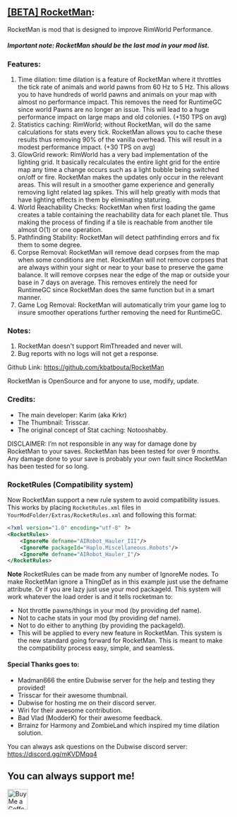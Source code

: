 
## <a href="https://steamcommunity.com/sharedfiles/filedetails/?id=2479389928&searchtext=">[BETA] RocketMan</a>:

RocketMan is mod that is designed to improve RimWorld Performance.

##### Important note: RocketMan should be the last mod in your mod list.

### Features:

1. Time dilation: time dilation is a feature of RocketMan where it throttles the tick rate of animals and world pawns from 60 Hz to 5 Hz. This allows you to have hundreds of world pawns and animals on your map with almost no performance impact. This removes the need for RuntimeGC since world Pawns are no longer an issue. This will lead to a huge performance impact on large maps and old colonies. (+150 TPS on avg)
2. Statistics caching: RimWorld; without RocketMan, will do the same calculations for stats every tick. RocketMan allows you to cache these results thus removing 90% of the vanilla overhead. This will result in a modest performance impact. (+30 TPS on avg)
3. GlowGrid rework: RimWorld has a very bad implementation of the lighting grid. It basically recalculates the entire light grid for the entire map any time a change occurs such as a light bubble being switched on/off or fire. RocketMan makes the updates only occur in the relevant areas. This will result in a smoother game experience and generally removing light related lag spikes. This will help greatly with mods that have lighting effects in them by eliminating staturing.
4. World Reachability Checks: RocketMan when first loading the game creates a table containing the reachability data for each planet tile. Thus making the process of finding if a tile is reachable from another tile almost O(1) or one operation.
5. Pathfinding Stability: RocketMan will detect pathfinding errors and fix them to some degree.
6. Corpse Removal: RocketMan will remove dead corpses from the map when some conditions are met. RocketMan will not remove corpses that are always within your sight or near to your base to preserve the game balance. It will remove corpses near the edge of the map or outside your base in 7 days on average. This removes entirely the need for RuntimeGC since RocketMan does the same function but in a smart manner. 
7. Game Log Removal: RocketMan will automatically trim your game log to insure smoother operations further removing the need for RuntimeGC.


### Notes: 

1. RocketMan doesn't support RimThreaded and never will.
2. Bug reports with no logs will not get a response.

Github Link: https://github.com/kbatbouta/RocketMan

RocketMan is OpenSource and for anyone to use, modify, update.

### Credits: 

* The main developer: Karim (aka Krkr)
* The Thumbnail: Trisscar.
* The original concept of Stat caching: Notooshabby.

DISCLAIMER: I’m not responsible in any way for damage done by RocketMan to your saves. RocketMan has been tested for over 9 months. Any damage done to your save is probably your own fault since RocketMan has been tested for so long. 

### RocketRules (Compatibility system)
Now RocketMan support a new rule system to avoid compatibility issues.
This works by placing `RocketRules.xml` files in `YourModFolder/Extras/RocketRules.xml`
and following this format:
```xml
<?xml version="1.0" encoding="utf-8" ?>
<RocketRules>
    <IgnoreMe defname="AIRobot_Hauler_III"/>
    <IgnoreMe packageId="Haplo.Miscellaneous.Robots"/>
    <IgnoreMe defname="AIRobot_Hauler_I"/>
</RocketRules>
```
**Note** RocketRules can be made from any number of IgnoreMe nodes. To make RocketMan ignore a ThingDef as in this example just use the defname attribute. Or if you are lazy just use your mod packageId.
This system will work whatever the load order is and it tells rocketman to:
* Not throttle pawns/things in your mod (by providing def name).
* Not to cache stats in your mod (by providing def name).
* Not to do either to anything (by providing the packageId).
* This will be applied to every new feature in RocketMan.
This system is the new standard going forward for RocketMan. This is meant to make the compatibility process easy, simple, and seamless.  


#### Special Thanks goes to:

* Madman666 the entire Dubwise server for the help and testing they provided!
* Trisscar for their awesome thumbnail.
* Dubwise for hosting me on their discord server.
* Wiri for their awesome contribution.
* Bad Vlad (ModderK) for their awesome feedback.
* Brrainz for Harmony and ZombieLand which inspired my time dilation solution.

You can always ask questions on the Dubwise discord server: https://discord.gg/mKVDMqq4

## You can always support me!
<a href='https://ko-fi.com/karimbat' target='_blank'><img height='35' style='border:0px;height:46px;' src='https://az743702.vo.msecnd.net/cdn/kofi3.png?v=0' border='0' alt='Buy Me a Coffee at ko-fi.com' />
 
 
